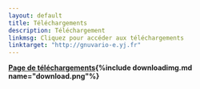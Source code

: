 ```yaml
---
layout: default
title: Téléchargements
description: Téléchargement
linkmsg: Cliquez pour accéder aux téléchargements  
linktarget: "http://gnuvario-e.yj.fr"
---
```

**[Page de téléchargements](http://gnuvario-e.yj.fr){%include downloadimg.md name="download.png"%}**

